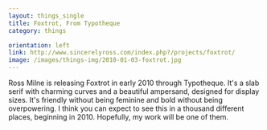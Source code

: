 ```yaml
---
layout: things_single
title: Foxtrot, From Typotheque
category: things

orientation: left
link: http://www.sincerelyross.com/index.php?/projects/foxtrot/
image: /images/things-img/2010-01-03-foxtrot.jpg
---
```

Ross Milne is releasing Foxtrot in early 2010 through Typotheque. It's a slab serif with charming curves and a beautiful ampersand, designed for display sizes. It's friendly without being feminine and bold without being overpowering. I think you can expect to see this in a thousand different places, beginning in 2010. Hopefully, my work will be one of them.